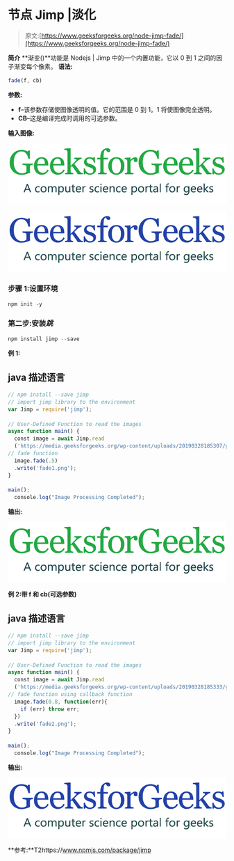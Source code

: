 # 节点 Jimp |淡化

> 原文:[https://www.geeksforgeeks.org/node-jimp-fade/](https://www.geeksforgeeks.org/node-jimp-fade/)

**简介**
**渐变()**功能是 Nodejs | Jimp 中的一个内置功能，它以 0 到 1 之间的因子渐变每个像素。
**语法:**

```js
fade(f, cb)
```

**参数:**

*   **f**–该参数存储使图像透明的值。它的范围是 0 到 1。1 将使图像完全透明。
*   **CB**–这是编译完成时调用的可选参数。

**输入图像:**

![](img/11d75a22300d1eaf21322ef1a88a13d0.png)

![](img/290a52d70280cfd5211f5083f062f10e.png)

### 步骤 1:设置环境

```js
npm init -y
```

### 第二步:安装*跳*

```js
npm install jimp --save
```

**例 1:**

## java 描述语言

```js
// npm install --save jimp
// import jimp library to the environment
var Jimp = require('jimp');

// User-Defined Function to read the images
async function main() {
  const image = await Jimp.read
  ('https://media.geeksforgeeks.org/wp-content/uploads/20190328185307/gfg28.png');
// fade function
  image.fade(.5)
  .write('fade1.png');
}

main();
  console.log("Image Processing Completed");
```

**输出:**

![](img/f03138eddaa1573ff3f8494c47fd01fa.png)

**例 2:带 f 和 cb(可选参数)**

## java 描述语言

```js
// npm install --save jimp
// import jimp library to the environment
var Jimp = require('jimp');

// User-Defined Function to read the images
async function main() {
  const image = await Jimp.read
  ('https://media.geeksforgeeks.org/wp-content/uploads/20190328185333/gfg111.png');
// fade function using callback function
  image.fade(0.8, function(err){
    if (err) throw err;
  })
  .write('fade2.png');
}

main();
  console.log("Image Processing Completed");
```

**输出:**

![](img/907cd8003c7263ae061bf9e62911aacb.png)

**参考:**T2https://www.npmjs.com/package/jimp